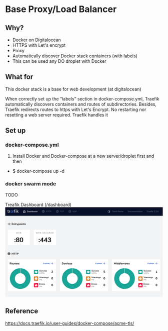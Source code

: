 # Base Proxy/Load Balancer

## Why?

- Docker on Digitalocean
- HTTPS with Let's encrypt
- Proxy
- Automatically discover Docker stack containers (with labels)
- This can be used any DO droplet with Docker

## What for

This docker stack is a base for web development (at digitalocean)

When correctly set up the "labels" section in docker-compose.yml, Traefik automatically discovers containers and routes of subdirectories. Besides, Traefik redirects routes to https with Let's Encrypt. No restarting nor resetting a web server required. Traefik handles it

## Set up

### docker-compose.yml

1. Install Docker and Docker-compose at a new server/droplet first and then

- \$ docker-compose up -d

### docker swarm mode

TODO

Treafik Dashboard (/dashboard)
![Image of Traefik Dashboard](images/traefik22.png)

## Reference

https://docs.traefik.io/user-guides/docker-compose/acme-tls/
